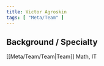 ```yaml
---
title: Victor Agroskin
tags: [ "Meta/Team" ]
---
```


## Background / Specialty

[[Meta/Team/Team|Team]] 
Math, IT